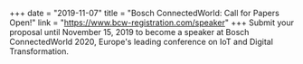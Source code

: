+++
date = "2019-11-07"
title = "Bosch ConnectedWorld: Call for Papers Open!"
link = "https://www.bcw-registration.com/speaker"
+++
Submit your proposal until November 15, 2019 to become a speaker at Bosch ConnectedWorld 2020, Europe's leading conference on IoT and Digital Transformation.